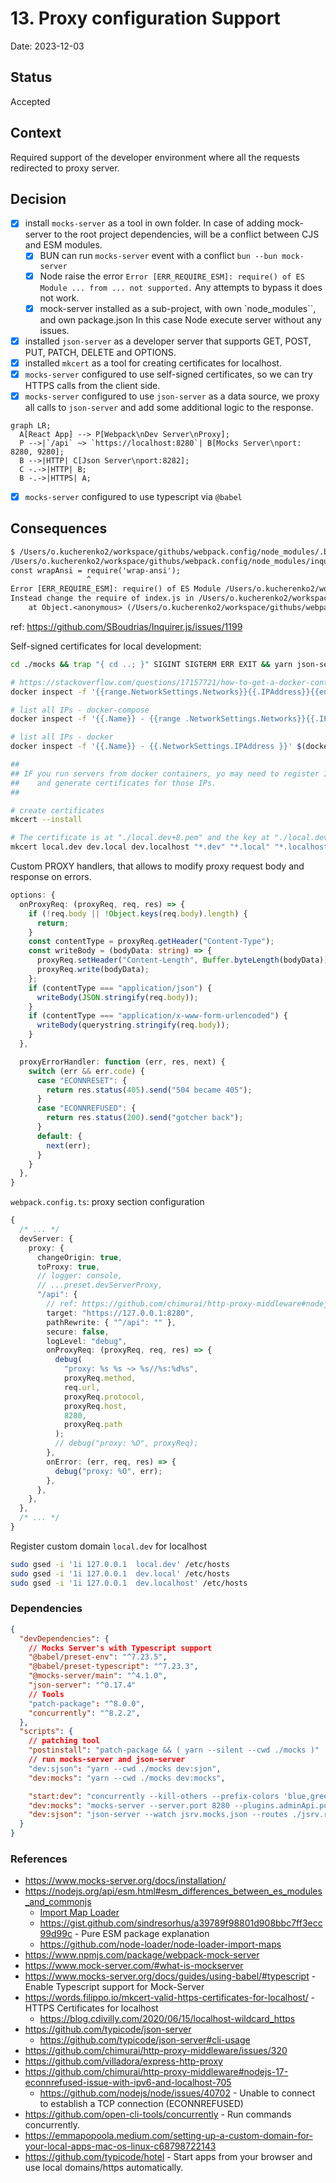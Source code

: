 # 13. Proxy configuration Support

Date: 2023-12-03

## Status

Accepted

## Context

Required support of the developer environment where all the requests redirected to proxy server.

## Decision

- [x] install `mocks-server` as a tool in own folder. In case of adding mock-server to the root project dependencies, will be a conflict between CJS and ESM modules.
  - [x] BUN can run `mocks-server` event with a conflict `bun --bun mock-server`
  - [x] Node raise the error `Error [ERR_REQUIRE_ESM]: require() of ES Module ... from ... not supported.` Any attempts to bypass it does not work.
  - [x] mock-server installed as a sub-project, with own `node_modules``, and own package.json In this case Node execute server without any issues.
- [x] installed `json-server` as a developer server that supports GET, POST, PUT, PATCH, DELETE and OPTIONS.
- [x] installed `mkcert` as a tool for creating certificates for localhost.
- [x] `mocks-server` configured to use self-signed certificates, so we can try HTTPS calls from the client side.
- [x] `mocks-server` configured to use `json-server` as a data source, we proxy all calls to `json-server` and add some additional logic to the response.

```mermaid
graph LR;
  A[React App] --> P[Webpack\nDev Server\nProxy];
  P -->|`/api` ~> `https://localhost:8280`| B[Mocks Server\nport: 8280, 9280];
  B -->|HTTP| C[Json Server\nport:8282];
  C -.->|HTTP| B;
  B -.->|HTTPS| A;
```

- [x] `mocks-server` configured to use typescript via `@babel`

## Consequences

```txt
$ /Users/o.kucherenko2/workspace/githubs/webpack.config/node_modules/.bin/mocks-server --help
/Users/o.kucherenko2/workspace/githubs/webpack.config/node_modules/inquirer/lib/utils/screen-manager.js:4
const wrapAnsi = require('wrap-ansi');
                 ^
Error [ERR_REQUIRE_ESM]: require() of ES Module /Users/o.kucherenko2/workspace/githubs/webpack.config/node_modules/wrap-ansi/index.js from /Users/o.kucherenko2/workspace/githubs/webpack.config/node_modules/inquirer/lib/utils/screen-manager.js not supported.
Instead change the require of index.js in /Users/o.kucherenko2/workspace/githubs/webpack.config/node_modules/inquirer/lib/utils/screen-manager.js to a dynamic import() which is available in all CommonJS modules.
    at Object.<anonymous> (/Users/o.kucherenko2/workspace/githubs/webpack.config/node_modules/inquirer/lib/utils/screen-manager.js:4:18)
```

ref: https://github.com/SBoudrias/Inquirer.js/issues/1199

Self-signed certificates for local development:

```bash
cd ./mocks && trap "{ cd ..; }" SIGINT SIGTERM ERR EXIT && yarn json-server --watch ./mocks.json --port 8282

# https://stackoverflow.com/questions/17157721/how-to-get-a-docker-containers-ip-address-from-the-host
docker inspect -f '{{range.NetworkSettings.Networks}}{{.IPAddress}}{{end}}' {container_name}

# list all IPs - docker-compose
docker inspect -f '{{.Name}} - {{range .NetworkSettings.Networks}}{{.IPAddress}}{{end}}' $(docker ps -aq)

# list all IPs - docker
docker inspect -f '{{.Name}} - {{.NetworkSettings.IPAddress }}' $(docker ps -aq)

##
## IF you run servers from docker containers, yo may need to register IPs of containers in your hosts file
##    and generate certificates for those IPs.
##

# create certificates
mkcert --install

# The certificate is at "./local.dev+8.pem" and the key at "./local.dev+8-key.pem" ✅
mkcert local.dev dev.local dev.localhost "*.dev" "*.local" "*.localhost" localhost 127.0.0.1 ::1
```

Custom PROXY handlers, that allows to modify proxy request body and response on errors.

```ts
options: {
  onProxyReq: (proxyReq, req, res) => {
    if (!req.body || !Object.keys(req.body).length) {
      return;
    }
    const contentType = proxyReq.getHeader("Content-Type");
    const writeBody = (bodyData: string) => {
      proxyReq.setHeader("Content-Length", Buffer.byteLength(bodyData));
      proxyReq.write(bodyData);
    };
    if (contentType === "application/json") {
      writeBody(JSON.stringify(req.body));
    }
    if (contentType === "application/x-www-form-urlencoded") {
      writeBody(querystring.stringify(req.body));
    }
  },

  proxyErrorHandler: function (err, res, next) {
    switch (err && err.code) {
      case "ECONNRESET": {
        return res.status(405).send("504 became 405");
      }
      case "ECONNREFUSED": {
        return res.status(200).send("gotcher back");
      }
      default: {
        next(err);
      }
    }
  },
}
```

`webpack.config.ts`: proxy section configuration

```ts
{
  /* ... */
  devServer: {
    proxy: {
      changeOrigin: true,
      toProxy: true,
      // logger: console,
      // ...preset.devServerProxy,
      "/api": {
        // ref: https://github.com/chimurai/http-proxy-middleware#nodejs-17-econnrefused-issue-with-ipv6-and-localhost-705
        target: "https://127.0.0.1:8280",
        pathRewrite: { "^/api": "" },
        secure: false,
        logLevel: "debug",
        onProxyReq: (proxyReq, req, res) => {
          debug(
            "proxy: %s %s ~> %s//%s:%d%s",
            proxyReq.method,
            req.url,
            proxyReq.protocol,
            proxyReq.host,
            8280,
            proxyReq.path
          );
          // debug("proxy: %O", proxyReq);
        },
        onError: (err, req, res) => {
          debug("proxy: %O", err);
        },
      },
    },
  },
  /* ... */
}
```

Register custom domain `local.dev` for localhost

```bash
sudo gsed -i '1i 127.0.0.1  local.dev' /etc/hosts
sudo gsed -i '1i 127.0.0.1  dev.local' /etc/hosts
sudo gsed -i '1i 127.0.0.1  dev.localhost' /etc/hosts

```

### Dependencies

```json
{
  "devDependencies": {
    // Mocks Server's with Typescript support
    "@babel/preset-env": "^7.23.5",
    "@babel/preset-typescript": "^7.23.3",
    "@mocks-server/main": "^4.1.0",
    "json-server": "^0.17.4"
    // Tools
    "patch-package": "^8.0.0",
    "concurrently": "^8.2.2",
  },
  "scripts": {
    // patching tool
    "postinstall": "patch-package && ( yarn --silent --cwd ./mocks )"
    // run mocks-server and json-server
    "dev:sjson": "yarn --cwd ./mocks dev:sjon",
    "dev:mocks": "yarn --cwd ./mocks dev:mocks",

    "start:dev": "concurrently --kill-others --prefix-colors 'blue,green' \"npm:dev:*\"",
    "dev:mocks": "mocks-server --server.port 8280 --plugins.adminApi.port 9280",
    "dev:sjson": "json-server --watch jsrv.mocks.json --routes ./jsrv.routes.json --port 8282"
  }
}
```

### References

- https://www.mocks-server.org/docs/installation/
- https://nodejs.org/api/esm.html#esm_differences_between_es_modules_and_commonjs
  - [Import Map Loader](https://gist.github.com/wesleytodd/4399b2351c59438db19a8ffb1f3fcdca)
  - https://gist.github.com/sindresorhus/a39789f98801d908bbc7ff3ecc99d99c - Pure ESM package explanation
  - https://github.com/node-loader/node-loader-import-maps
- https://www.npmjs.com/package/webpack-mock-server
- https://www.mock-server.com/#what-is-mockserver
- https://www.mocks-server.org/docs/guides/using-babel/#typescript - Enable Typescript support for Mock-Server
- https://words.filippo.io/mkcert-valid-https-certificates-for-localhost/ - HTTPS Certificates for localhost
  - https://blog.cdivilly.com/2020/06/15/localhost-wildcard_https
- https://github.com/typicode/json-server
  - https://github.com/typicode/json-server#cli-usage
- https://github.com/chimurai/http-proxy-middleware/issues/320
- https://github.com/villadora/express-http-proxy
- https://github.com/chimurai/http-proxy-middleware#nodejs-17-econnrefused-issue-with-ipv6-and-localhost-705
  - https://github.com/nodejs/node/issues/40702 - Unable to connect to establish a TCP connection (ECONNREFUSED)
- https://github.com/open-cli-tools/concurrently - Run commands concurrently.
- https://emmapopoola.medium.com/setting-up-a-custom-domain-for-your-local-apps-mac-os-linux-c68798722143
- https://github.com/typicode/hotel - Start apps from your browser and use local domains/https automatically.
